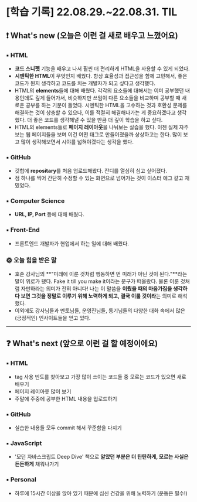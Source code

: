 # [학습 기록] 22.08.29.~22.08.31. TIL


## ❗ What's new (오늘은 이런 걸 새로 배우고 느꼈어요)

### ▪ HTML

- **코드 스니펫** 기능을 배우고 나서 훨씬 더 편리하게 HTML을 사용할 수 있게 되었다.
- **시멘틱한 HTML**이 무엇인지 배웠다. 항상 효율성과 접근성을 함께 고민해서, 좋은 코드가 뭔지 생각하고 코드를 치는 개발자가 되고 싶다고 생각했다.
- HTML의 **elements**들에 대해 배웠다. 각각의 요소들에 대해서는 이미 공부했던 내용인데도 깊게 들어가서, 비슷하지만 쓰임이 다른 요소들을 비교하며 공부할 때 새로운 공부를 하는 기분이 들었다. 시멘틱한 HTML을 고수하는 것과 호환성 문제를 해결하는 것이 상충할 수 있으나, 이를 적절히 해결해나가는 게 중요하겠다고 생각했다. 더 좋은 코드를 생각해낼 수 있을 만큼 더 깊이 학습을 하고 싶다.
- HTML의 elements들로 **페이지 레이아웃**을 나눠보는 실습을 했다. 이젠 실제 자주 보는 웹 페이지들을 보며 이건 어떤 태그로 만들어졌을까 상상하고는 한다. 많이 보고 많이 생각해보면서 시야를 넓혀야겠다는 생각을 했다.

### ▪ GitHub

- 깃헙에 **repositary**를 처음 업로드해봤다. 잔디를 열심히 심고 싶어졌다.
- 점 하나를 찍어 간단히 수정할 수 있는 화면으로 넘어가는 것이 이스터 에그 같고 재밌었다.

### ▪ Computer Science

- **URL, IP, Port** 등에 대해 배웠다.

### ▪ Front-End

- 프론트엔드 개발자가 현업에서 하는 일에 대해 배웠다.

### 🌞 오늘 힘을 받은 말

- 호준 강사님의 **"미래에 이룬 것처럼 행동하면 먼 미래가 아닌 것이 된다."**라는 말이 위로가 됐다. Fake it till you make it이라는 문구가 떠올랐다. 물론 이룬 것처럼 자만하라는 의미가 전혀 아니다! 나는 이 말씀을 **이뤘을 때의 마음가짐을 생각하다 보면 그것을 정말로 이루기 위해 노력하게 되고, 결국 이룰 것이라**는 의미로 해석했다.
- 이외에도 강사님들과 멘토님들, 운영진님들, 동기님들의 다양한 대화 속에서 많은 (긍정적인) 인사이트들을 얻고 있다.

---

## ❓ What's next (앞으로 이런 걸 할 예정이에요)


### ▪ HTML

- tag 사용 빈도를 찾아보고 가장 많이 쓰이는 코드들 중 모르는 코드가 있으면 새로 배우기
- 페이지 레이아웃 많이 보기
- 주말에 주중에 공부한 HTML 내용을 업로드하기

### ▪ GitHub

- 실습한 내용들 모두 commit 해서 꾸준함을 다지기

### ▪ JavaScript

- '모던 자바스크립트 Deep Dive' 책으로 **알았던 부분은 더 탄탄하게, 모르는 사실은 든든하게** 채워나가기

### ▪ Personal

- 하루에 15시간 이상을 앉아 있기 때문에 심신 건강을 위해 노력하기 (운동은 필수!)
